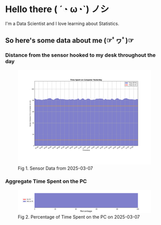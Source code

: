
# Hello there ( ´◔ ω◔`) ノシ

I'm a Data Scientist and I love learning about Statistics.

## So here's some data about me (☞ﾟヮﾟ)☞


### Distance from the sensor hooked to my desk throughout the day
<figure>
  <picture>
    <source media="(prefers-color-scheme: dark)" srcset="Pi/readme/graphs/lineplot/dark-plot-2025-03-07.png">
    <source media="(prefers-color-scheme: light)" srcset="Pi/readme/graphs/lineplot/light-plot-2025-03-07.png">
    <img alt="Shows a black logo in light color mode and a white one in dark color mode." src="Pi/readme/graphs/lineplot/light-plot-2025-03-07.png">
  </picture>
  <figcaption>Fig 1. Sensor Data from 2025-03-07</figcaption>
</figure>



### Aggregate Time Spent on the PC
<figure>
  <picture>
    <source media="(prefers-color-scheme: dark)" srcset="Pi/readme/graphs/barplot/dark-plot-2025-03-07.png">
    <source media="(prefers-color-scheme: light)" srcset="Pi/readme/graphs/barplot/light-plot-2025-03-07.png">
    <img alt="Shows a black logo in light color mode and a white one in dark color mode." src="Pi/readme/graphs/barplot/light-plot-2025-03-07.png">
  </picture>
  <figcaption>Fig 2. Percentage of Time Spent on the PC on 2025-03-07</figcaption>
</figure>
